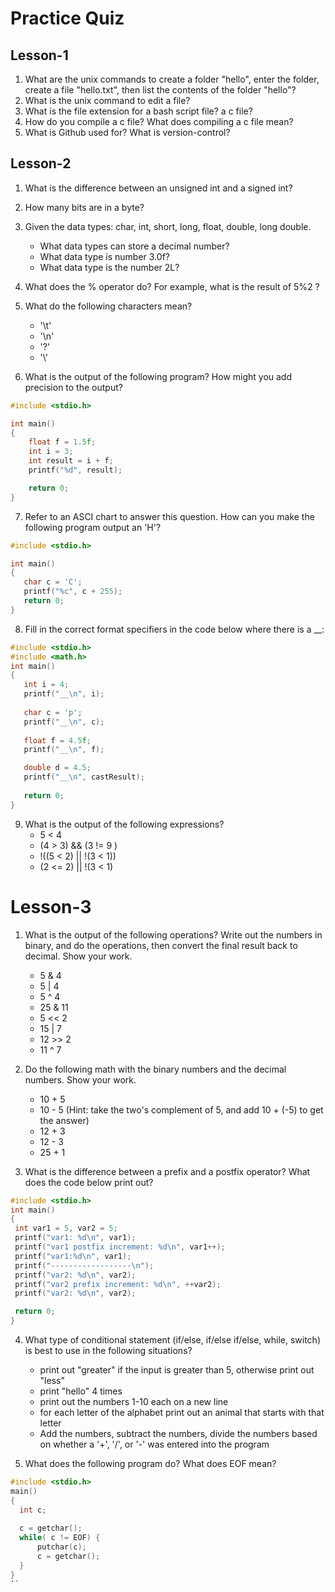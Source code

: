 # Practice Quiz
## Lesson-1

1. What are the unix commands to create a folder "hello", enter the folder, create a file "hello.txt", then list the contents of the folder "hello"?
2. What is the unix command to edit a file?
3. What is the file extension for a bash script file? a c file?
4. How do you compile a c file? What does compiling a c file mean?
5. What is Github used for? What is version-control?


## Lesson-2

1. What is the difference between an unsigned int and a signed int?
2. How many bits are in a byte?
3. Given the data types: char, int, short, long, float, double, long double.
  	- What data types can store a decimal number?
 	 - What data type is number 3.0f?
 	 - What data type is the number 2L?
4. What does the % operator do? For example, what is the result of 5%2 ?
6. What do the following characters mean?
	  - '\t'
	  - '\n'
	  - '\?'
	  - '\\'


6. What is the output of the following program? How might you add precision to the output?
```c
#include <stdio.h>

int main()
{
    float f = 1.5f;
    int i = 3;
    int result = i + f;
    printf("%d", result);

    return 0;
}
```


 7. Refer to an ASCI chart to answer this question. How can you make the following program output an 'H'?
 ```c
 #include <stdio.h>

int main()
{
    char c = 'C';
    printf("%c", c + 255);
    return 0;
}
```

 8. Fill in the correct format specifiers in the code below where there is a __:
 ```c
 #include <stdio.h>
#include <math.h>
int main()
{
    int i = 4;
    printf("__\n", i);
    
    char c = 'p';
    printf("__\n", c);
    
    float f = 4.5f;
    printf("__\n", f);

    double d = 4.5;
    printf("__\n", castResult);
    
    return 0;
}
```

 9. What is the output of the following expressions?
 	 - 5 < 4
 	 - (4 > 3) && (3 != 9 )
 	 - !((5 < 2) || !(3 < 1))
	 - (2 <= 2) || !(3 < 1)
  
  
  # Lesson-3
  1. What is the output of the following operations? Write out the numbers in binary, and do the operations, then convert the final result back to decimal. Show your work.
  	  - 5 & 4
 	   - 5 | 4
 	   - 5 ^ 4 
 	   - 25 & 11
 	   - 5 << 2
 	   - 15 | 7
 	   - 12 >> 2
 	   - 11 ^ 7

   2. Do the following math with the binary numbers and the decimal numbers. Show your work.
 	   - 10 + 5
 	   - 10 - 5 (Hint: take the two's complement of 5, and add 10 + (-5) to get the answer)
 	   - 12 + 3
	   - 12 - 3
	   - 25 + 1


   3. What is the difference between a prefix and a postfix operator? What does the code below print out?
   ```c
   #include <stdio.h>
int main()
{
    int var1 = 5, var2 = 5;
    printf("var1: %d\n", var1);
    printf("var1 postfix increment: %d\n", var1++);
    printf("var1:%d\n", var1);
    printf("------------------\n");
    printf("var2: %d\n", var2);
    printf("var2 prefix increment: %d\n", ++var2);
    printf("var2: %d\n", var2);

    return 0;
}
```

  4. What type of conditional statement (if/else, if/else if/else, while, switch) is best to use in the following situations?
 	   - print out "greater" if the input is greater than 5, otherwise print out "less"
 	   - print "hello" 4 times
 	   - print out the numbers 1-10 each on a new line
	    - for each letter of the alphabet print out an animal that starts with that letter
 	   - Add the numbers, subtract the numbers, divide the numbers based on whether a '+', '/', or '-' was entered into the program


  5. What does the following program do? What does EOF mean?
  ```c
  #include <stdio.h>
main()
{
	int c;
	
	c = getchar();
	while( c != EOF) {
		putchar(c);
		c = getchar();
	}
}
``
  
  
